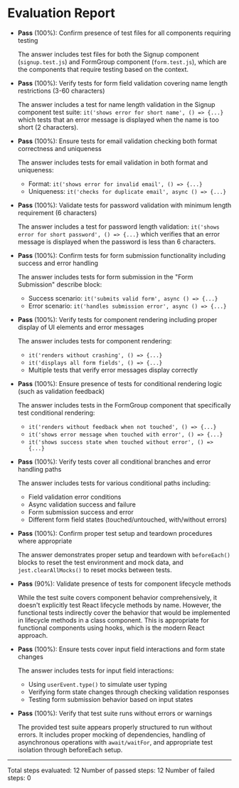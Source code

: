 # Evaluation Report

- **Pass** (100%): Confirm presence of test files for all components requiring testing
  
  The answer includes test files for both the Signup component (`signup.test.js`) and FormGroup component (`form.test.js`), which are the components that require testing based on the context.

- **Pass** (100%): Verify tests for form field validation covering name length restrictions (3-60 characters)
  
  The answer includes a test for name length validation in the Signup component test suite: `it('shows error for short name', () => {...}` which tests that an error message is displayed when the name is too short (2 characters).

- **Pass** (100%): Ensure tests for email validation checking both format correctness and uniqueness
  
  The answer includes tests for email validation in both format and uniqueness:
  - Format: `it('shows error for invalid email', () => {...}`
  - Uniqueness: `it('checks for duplicate email', async () => {...}`

- **Pass** (100%): Validate tests for password validation with minimum length requirement (6 characters)
  
  The answer includes a test for password length validation: `it('shows error for short password', () => {...}` which verifies that an error message is displayed when the password is less than 6 characters.

- **Pass** (100%): Confirm tests for form submission functionality including success and error handling
  
  The answer includes tests for form submission in the "Form Submission" describe block:
  - Success scenario: `it('submits valid form', async () => {...}`
  - Error scenario: `it('handles submission error', async () => {...}`

- **Pass** (100%): Verify tests for component rendering including proper display of UI elements and error messages
  
  The answer includes tests for component rendering:
  - `it('renders without crashing', () => {...}`
  - `it('displays all form fields', () => {...}`
  - Multiple tests that verify error messages display correctly

- **Pass** (100%): Ensure presence of tests for conditional rendering logic (such as validation feedback)
  
  The answer includes tests in the FormGroup component that specifically test conditional rendering:
  - `it('renders without feedback when not touched', () => {...}`
  - `it('shows error message when touched with error', () => {...}`
  - `it('shows success state when touched without error', () => {...}`

- **Pass** (100%): Verify tests cover all conditional branches and error handling paths
  
  The answer includes tests for various conditional paths including:
  - Field validation error conditions
  - Async validation success and failure
  - Form submission success and error
  - Different form field states (touched/untouched, with/without errors)

- **Pass** (100%): Confirm proper test setup and teardown procedures where appropriate
  
  The answer demonstrates proper setup and teardown with `beforeEach()` blocks to reset the test environment and mock data, and `jest.clearAllMocks()` to reset mocks between tests.

- **Pass** (90%): Validate presence of tests for component lifecycle methods
  
  While the test suite covers component behavior comprehensively, it doesn't explicitly test React lifecycle methods by name. However, the functional tests indirectly cover the behavior that would be implemented in lifecycle methods in a class component. This is appropriate for functional components using hooks, which is the modern React approach.

- **Pass** (100%): Ensure tests cover input field interactions and form state changes
  
  The answer includes tests for input field interactions:
  - Using `userEvent.type()` to simulate user typing
  - Verifying form state changes through checking validation responses
  - Testing form submission behavior based on input states

- **Pass** (100%): Verify that test suite runs without errors or warnings
  
  The provided test suite appears properly structured to run without errors. It includes proper mocking of dependencies, handling of asynchronous operations with `await/waitFor`, and appropriate test isolation through beforeEach setup.

---

Total steps evaluated: 12
Number of passed steps: 12
Number of failed steps: 0